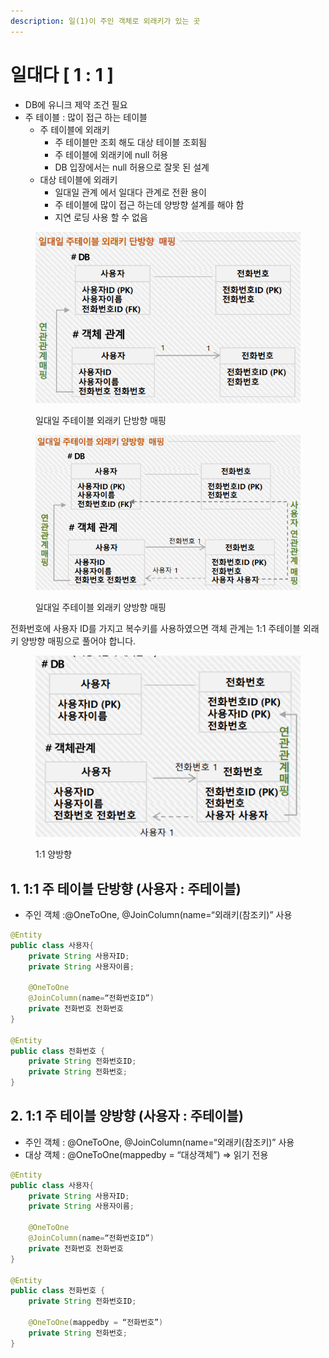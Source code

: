 ```yaml
---
description: 일(1)이 주인 객체로 외래키가 있는 곳
---
```


# 일대다 \[ 1 : 1 ]

* DB에 유니크 제약 조건 필요
* 주 테이블 : 많이 접근 하는 테이블&#x20;
  * 주 테이블에 외래키
    * 주 테이블만 조회 해도 대상 테이블 조회됨
    * 주 테이블에 외래키에 null 허용
    * DB 입장에서는 null 허용으로 잘못 된 설계&#x20;
  * 대상 테이블에 외래키
    * 일대일 관계 에서 일대다 관계로 전환 용이
    * 주 테이블에 많이 접근 하는데 양방향 설계를 해야 함
    * 지연 로딩 사용 할 수 없음

<figure><img src="../../../.gitbook/assets/image (133).png" alt=""><figcaption><p>일대일 주테이블 외래키 단방향 매핑</p></figcaption></figure>

<figure><img src="../../../.gitbook/assets/image (134).png" alt=""><figcaption><p>일대일 주테이블 외래키 양방향 매핑</p></figcaption></figure>

전화번호에 사용자 ID를 가지고 복수키를 사용하였으면 객체 관계는 1:1 주테이블 외래키 양방향 매핑으로 풀어야 합니다.

<figure><img src="../../../.gitbook/assets/image (135).png" alt=""><figcaption><p>1:1  양방향</p></figcaption></figure>

## 1. 1:1 주 테이블 단방향 (사용자 : 주테이블)&#x20;

* 주인 객체 :@OneToOne, @JoinColumn(name=“외래키(참조키)” 사용

```java
@Entity
public class 사용자{
    private String 사용자ID;
    private String 사용자이름;
    
    @OneToOne
    @JoinColumn(name=“전화번호ID”)
    private 전화번호 전화번호
}

@Entity
public class 전화번호 {
    private String 전화번호ID;
    private String 전화번호;
}
```

## 2. 1:1 주 테이블 양방향 (사용자 : 주테이블)

* 주인 객체 : @OneToOne, @JoinColumn(name=“외래키(참조키)” 사용
* 대상 객체 : @OneToOne(mappedby = “대상객체”) => 읽기 전용

```java
@Entity
public class 사용자{
    private String 사용자ID;
    private String 사용자이름;
    
    @OneToOne
    @JoinColumn(name=“전화번호ID”)
    private 전화번호 전화번호
}

@Entity
public class 전화번호 {
    private String 전화번호ID;
    
    @OneToOne(mappedby = “전화번호”)
    private String 전화번호;
} 
```
